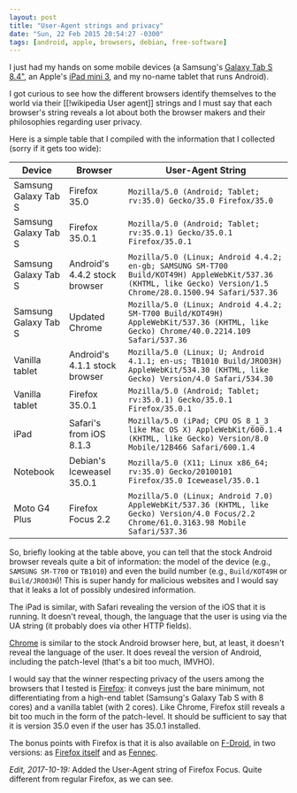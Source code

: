 ```yaml
---
layout: post
title: "User-Agent strings and privacy"
date: "Sun, 22 Feb 2015 20:54:27 -0300"
tags: [android, apple, browsers, debian, free-software]
---
```


I just had my hands on some mobile devices (a Samsung's [Galaxy Tab S 8.4"][0],
an Apple's [iPad mini 3][1], and my no-name tablet that runs Android).

[0]: https://en.wikipedia.org/wiki/Samsung_Galaxy_Tab_S_8.4
[1]: https://en.wikipedia.org/wiki/IPad_Mini_3

I got curious to see how the different browsers identify themselves to the
world via their [[!wikipedia User agent]] strings and I must say that each
browser's string reveals a lot about both the browser makers and their
philosophies regarding user privacy.

Here is a simple table that I compiled with the information that I
collected (sorry if it gets too wide):

| Device               | Browser                       | User-Agent String                                                                                                                                              |
|----------------------|-------------------------------|----------------------------------------------------------------------------------------------------------------------------------------------------------------|
| Samsung Galaxy Tab S | Firefox 35.0                  | `Mozilla/5.0 (Android; Tablet; rv:35.0) Gecko/35.0 Firefox/35.0`                                                                                               |
| Samsung Galaxy Tab S | Firefox 35.0.1                | `Mozilla/5.0 (Android; Tablet; rv:35.0.1) Gecko/35.0.1 Firefox/35.0.1`                                                                                         |
| Samsung Galaxy Tab S | Android's 4.4.2 stock browser | `Mozilla/5.0 (Linux; Android 4.4.2; en-gb; SAMSUNG SM-T700 Build/KOT49H) AppleWebKit/537.36 (KHTML, like Gecko) Version/1.5 Chrome/28.0.1500.94 Safari/537.36` |
| Samsung Galaxy Tab S | Updated Chrome                | `Mozilla/5.0 (Linux; Android 4.4.2; SM-T700 Build/KOT49H) AppleWebKit/537.36 (KHTML, like Gecko) Chrome/40.0.2214.109 Safari/537.36`                           |
| Vanilla tablet       | Android's 4.1.1 stock browser | `Mozilla/5.0 (Linux; U; Android 4.1.1; en-us; TB1010 Build/JRO03H) AppleWebKit/534.30 (KHTML, like Gecko) Version/4.0 Safari/534.30`                           |
| Vanilla tablet       | Firefox 35.0.1                | `Mozilla/5.0 (Android; Tablet; rv:35.0.1) Gecko/35.0.1 Firefox/35.0.1`                                                                                         |
| iPad                 | Safari's from iOS 8.1.3       | `Mozilla/5.0 (iPad; CPU OS 8_1_3 like Mac OS X) AppleWebKit/600.1.4 (KHTML, like Gecko) Version/8.0 Mobile/12B466 Safari/600.1.4`                              |
| Notebook             | Debian's Iceweasel 35.0.1     | `Mozilla/5.0 (X11; Linux x86_64; rv:35.0) Gecko/20100101 Firefox/35.0 Iceweasel/35.0.1`                                                                        |
| Moto G4 Plus         | Firefox Focus 2.2             | `Mozilla/5.0 (Linux; Android 7.0) AppleWebKit/537.36 (KHTML, like Gecko) Version/4.0 Focus/2.2 Chrome/61.0.3163.98 Mobile Safari/537.36`|

So, briefly looking at the table above, you can tell that the stock Android
browser reveals quite a bit of information: the model of the device (e.g.,
`SAMSUNG SM-T700` or `TB1010`) and even the build number (e.g.,
`Build/KOT49H` or `Build/JRO03H`)!  This is super handy for malicious
websites and I would say that it leaks a lot of possibly undesired
information.

The iPad is similar, with Safari revealing the version of the iOS that it is
running.  It doesn't reveal, though, the language that the user is using via
the UA string (it probably does via other HTTP fields).

[Chrome][2] is similar to the stock Android browser here, but, at least, it
doesn't reveal the language of the user. It does reveal the version of
Android, including the patch-level (that's a bit too much, IMVHO).

[2]: https://www.google.com/chrome/browser/mobile/

I would say that the winner respecting privacy of the users among the
browsers that I tested is [Firefox][3]: it conveys just the bare minimum,
not differentiating from a high-end tablet (Samsung's Galaxy Tab S with 8
cores) and a vanilla tablet (with 2 cores).  Like Chrome, Firefox still
reveals a bit too much in the form of the patch-level. It should be
sufficient to say that it is version 35.0 even if the user has 35.0.1
installed.

[3]: https://www.mozilla.org/en-US/firefox/android/

The bonus points with Firefox is that it is also available on [F-Droid][4], in
two versions: as [Firefox itself][5] and as [Fennec][6].

[4]: https://f-droid.org/
[5]: https://f-droid.org/repository/browse/?fdid=org.mozilla.firefox
[6]: https://f-droid.org/repository/browse/?fdid=org.mozilla.fennec_fdroid

*Edit, 2017-10-19:* Added the User-Agent string of Firefox Focus. Quite
different from regular Firefox, as we can see.
